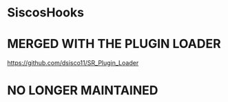 # SiscosHooks
# MERGED WITH THE PLUGIN LOADER  
https://github.com/dsisco11/SR_Plugin_Loader  
# NO LONGER MAINTAINED
